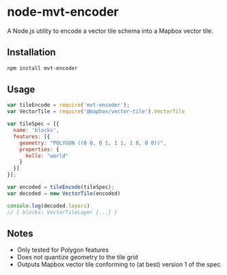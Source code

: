 # node-mvt-encoder

A Node.js utility to encode a vector tile schema into a Mapbox vector tile.

## Installation

```sh
npm install mvt-encoder
```

## Usage

```js
var tileEncode = require('mvt-encoder');
var VectorTile = require('@mapbox/vector-tile').VectorTile

var tileSpec = [{
  name: 'blocks',
  features: [{
    geometry: "POLYGON ((0 0, 0 1, 1 1, 1 0, 0 0))",
    properties: {
      hello: "world"
    }
  }]
}];

var encoded = tileEncode(tileSpec);
var decoded = new VectorTile(encoded)

console.log(decoded.layers)
// { blocks: VectorTileLayer {...} }
```

## Notes

* Only tested for Polygon features
* Does not quantize geometry to the tile grid
* Outputs Mapbox vector tile conforming to (at best) version 1 of the spec
